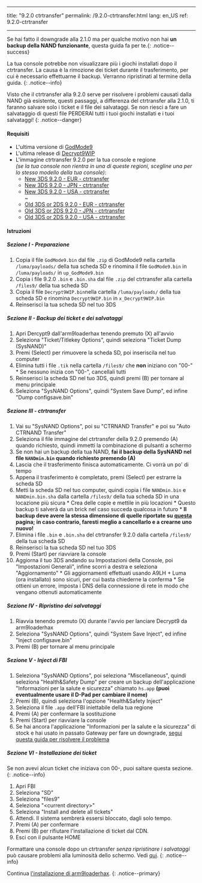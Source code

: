 * * *

title: "9.2.0 ctrtransfer" permalink: /9.2.0-ctrtransfer.html lang: en_US ref: 9.2.0-ctrtransfer

* * *

Se hai fatto il downgrade alla 2.1.0 ma per qualche motivo non hai **un backup della NAND funzionante**, questa guida fa per te.{: .notice--success}

La tua console potrebbe non visualizzare più i giochi installati dopo il ctrtransfer. La causa è la rimozione dei ticket durante il trasferimento, per cui è necessario effettuarne il backup. Verranno ripristinati al termine della guida. {: .notice--info}

Visto che il ctrtransfer alla 9.2.0 serve per risolvere i problemi causati dalla NAND già esistente, questi passaggi, a differenza del ctrtransfer alla 2.1.0, ti faranno salvare solo i ticket e il file dei salvataggi. Se non riesci a fare un salvataggio di questi file PERDERAI tutti i tuoi giochi installati e i tuoi salvataggi! {: .notice--danger}

#### Requisiti

* L'ultima versione di [GodMode9](https://github.com/d0k3/GodMode9/releases/)
* L'ultima release di [Decrypt9WIP](https://github.com/d0k3/Decrypt9WIP/releases/latest)
* L'immagine ctrtransfer 9.2.0 per la tua console e regione  
    *(se la tua console non rientra in una di queste regioni, scegline una per lo stesso modello della tua console)*: 
    * [New 3DS 9.2.0 - EUR - ctrtransfer](magnet:?xt=urn:btih:fed7bfeec0e52b42a77467cfb6ffd3e9dd2d5a70&dn=9.2.0-20E%5Fctrtransfer%5Fn3ds.zip&tr=udp%3A%2F%2Ftracker.coppersurfer.tk%3A6969%2Fannounce&tr=udp%3A%2F%2Ftracker.opentrackr.org%3A1337%2Fannounce&tr=http%3A%2F%2Ftracker.opentrackr.org%3A1337%2Fannounce&tr=udp%3A%2F%2Fzer0day.ch%3A1337%2Fannounce&tr=udp%3A%2F%2Ftracker.leechers-paradise.org%3A6969%2Fannounce&tr=http%3A%2F%2Fexplodie.org%3A6969%2Fannounce&tr=udp%3A%2F%2Fexplodie.org%3A6969%2Fannounce&tr=udp%3A%2F%2F9.rarbg.com%3A2710%2Fannounce&tr=udp%3A%2F%2Fp4p.arenabg.com%3A1337%2Fannounce&tr=http%3A%2F%2Fp4p.arenabg.com%3A1337%2Fannounce&tr=udp%3A%2F%2Ftracker.aletorrenty.pl%3A2710%2Fannounce&tr=http%3A%2F%2Ftracker.aletorrenty.pl%3A2710%2Fannounce&tr=http%3A%2F%2Ftracker1.wasabii.com.tw%3A6969%2Fannounce&tr=http%3A%2F%2Ftracker.baravik.org%3A6970%2Fannounce&tr=http%3A%2F%2Ftracker.tfile.me%2Fannounce&tr=udp%3A%2F%2Ftorrent.gresille.org%3A80%2Fannounce&tr=http%3A%2F%2Ftorrent.gresille.org%2Fannounce&tr=udp%3A%2F%2Ftracker.yoshi210.com%3A6969%2Fannounce&tr=udp%3A%2F%2Ftracker.tiny-vps.com%3A6969%2Fannounce&tr=udp%3A%2F%2Ftracker.filetracker.pl%3A8089%2Fannounce) 
    * [New 3DS 9.2.0 - JPN - ctrtransfer](magnet:?xt=urn:btih:b22d67fd02b3b0e30ac991e451db0f2d32e7beca&dn=9.2.0-20J%5Fctrtransfer%5Fn3ds.zip&tr=udp%3A%2F%2Ftracker.coppersurfer.tk%3A6969%2Fannounce&tr=udp%3A%2F%2Ftracker.opentrackr.org%3A1337%2Fannounce&tr=http%3A%2F%2Ftracker.opentrackr.org%3A1337%2Fannounce&tr=udp%3A%2F%2Fzer0day.ch%3A1337%2Fannounce&tr=udp%3A%2F%2Ftracker.leechers-paradise.org%3A6969%2Fannounce&tr=http%3A%2F%2Fexplodie.org%3A6969%2Fannounce&tr=udp%3A%2F%2Fexplodie.org%3A6969%2Fannounce&tr=udp%3A%2F%2F9.rarbg.com%3A2710%2Fannounce&tr=udp%3A%2F%2Fp4p.arenabg.com%3A1337%2Fannounce&tr=http%3A%2F%2Fp4p.arenabg.com%3A1337%2Fannounce&tr=udp%3A%2F%2Ftracker.aletorrenty.pl%3A2710%2Fannounce&tr=http%3A%2F%2Ftracker.aletorrenty.pl%3A2710%2Fannounce&tr=http%3A%2F%2Ftracker1.wasabii.com.tw%3A6969%2Fannounce&tr=http%3A%2F%2Ftracker.baravik.org%3A6970%2Fannounce&tr=http%3A%2F%2Ftracker.tfile.me%2Fannounce&tr=udp%3A%2F%2Ftorrent.gresille.org%3A80%2Fannounce&tr=http%3A%2F%2Ftorrent.gresille.org%2Fannounce&tr=udp%3A%2F%2Ftracker.yoshi210.com%3A6969%2Fannounce&tr=udp%3A%2F%2Ftracker.tiny-vps.com%3A6969%2Fannounce&tr=udp%3A%2F%2Ftracker.filetracker.pl%3A8089%2Fannounce) 
    * [New 3DS 9.2.0 - USA - ctrtransfer](magnet:?xt=urn:btih:985d47442dc470d1b9f908256bed041c63885f60&dn=9.2.0-20U%5Fctrtransfer%5Fn3ds.zip&tr=udp%3A%2F%2Ftracker.coppersurfer.tk%3A6969%2Fannounce&tr=udp%3A%2F%2Ftracker.opentrackr.org%3A1337%2Fannounce&tr=http%3A%2F%2Ftracker.opentrackr.org%3A1337%2Fannounce&tr=udp%3A%2F%2Fzer0day.ch%3A1337%2Fannounce&tr=udp%3A%2F%2Ftracker.leechers-paradise.org%3A6969%2Fannounce&tr=http%3A%2F%2Fexplodie.org%3A6969%2Fannounce&tr=udp%3A%2F%2Fexplodie.org%3A6969%2Fannounce&tr=udp%3A%2F%2F9.rarbg.com%3A2710%2Fannounce&tr=udp%3A%2F%2Fp4p.arenabg.com%3A1337%2Fannounce&tr=http%3A%2F%2Fp4p.arenabg.com%3A1337%2Fannounce&tr=udp%3A%2F%2Ftracker.aletorrenty.pl%3A2710%2Fannounce&tr=http%3A%2F%2Ftracker.aletorrenty.pl%3A2710%2Fannounce&tr=http%3A%2F%2Ftracker1.wasabii.com.tw%3A6969%2Fannounce&tr=http%3A%2F%2Ftracker.baravik.org%3A6970%2Fannounce&tr=http%3A%2F%2Ftracker.tfile.me%2Fannounce&tr=udp%3A%2F%2Ftorrent.gresille.org%3A80%2Fannounce&tr=http%3A%2F%2Ftorrent.gresille.org%2Fannounce&tr=udp%3A%2F%2Ftracker.yoshi210.com%3A6969%2Fannounce&tr=udp%3A%2F%2Ftracker.tiny-vps.com%3A6969%2Fannounce&tr=udp%3A%2F%2Ftracker.filetracker.pl%3A8089%2Fannounce)  
        ~
    * [Old 3DS or 2DS 9.2.0 - EUR - ctrtransfer](magnet:?xt=urn:btih:8d6142313971b08f92257e7fb1c1d5689e34ed78&dn=9.2.0-20E%5Fctrtransfer%5Fo3ds.zip&tr=udp%3A%2F%2Ftracker.coppersurfer.tk%3A6969%2Fannounce&tr=udp%3A%2F%2Ftracker.opentrackr.org%3A1337%2Fannounce&tr=http%3A%2F%2Ftracker.opentrackr.org%3A1337%2Fannounce&tr=udp%3A%2F%2Fzer0day.ch%3A1337%2Fannounce&tr=udp%3A%2F%2Ftracker.leechers-paradise.org%3A6969%2Fannounce&tr=http%3A%2F%2Fexplodie.org%3A6969%2Fannounce&tr=udp%3A%2F%2Fexplodie.org%3A6969%2Fannounce&tr=udp%3A%2F%2F9.rarbg.com%3A2710%2Fannounce&tr=udp%3A%2F%2Fp4p.arenabg.com%3A1337%2Fannounce&tr=http%3A%2F%2Fp4p.arenabg.com%3A1337%2Fannounce&tr=udp%3A%2F%2Ftracker.aletorrenty.pl%3A2710%2Fannounce&tr=http%3A%2F%2Ftracker.aletorrenty.pl%3A2710%2Fannounce&tr=http%3A%2F%2Ftracker1.wasabii.com.tw%3A6969%2Fannounce&tr=http%3A%2F%2Ftracker.baravik.org%3A6970%2Fannounce&tr=http%3A%2F%2Ftracker.tfile.me%2Fannounce&tr=udp%3A%2F%2Ftorrent.gresille.org%3A80%2Fannounce&tr=http%3A%2F%2Ftorrent.gresille.org%2Fannounce&tr=udp%3A%2F%2Ftracker.yoshi210.com%3A6969%2Fannounce&tr=udp%3A%2F%2Ftracker.tiny-vps.com%3A6969%2Fannounce&tr=udp%3A%2F%2Ftracker.filetracker.pl%3A8089%2Fannounce) 
    * [Old 3DS or 2DS 9.2.0 - JPN - ctrtransfer](magnet:?xt=urn:btih:24ad2b85e67013ef1f91178dca7ad2e40663b9b2&dn=9.2.0-20J%5Fctrtransfer%5Fo3ds.zip&tr=udp%3A%2F%2Ftracker.coppersurfer.tk%3A6969%2Fannounce&tr=udp%3A%2F%2Ftracker.opentrackr.org%3A1337%2Fannounce&tr=http%3A%2F%2Ftracker.opentrackr.org%3A1337%2Fannounce&tr=udp%3A%2F%2Fzer0day.ch%3A1337%2Fannounce&tr=udp%3A%2F%2Ftracker.leechers-paradise.org%3A6969%2Fannounce&tr=http%3A%2F%2Fexplodie.org%3A6969%2Fannounce&tr=udp%3A%2F%2Fexplodie.org%3A6969%2Fannounce&tr=udp%3A%2F%2F9.rarbg.com%3A2710%2Fannounce&tr=udp%3A%2F%2Fp4p.arenabg.com%3A1337%2Fannounce&tr=http%3A%2F%2Fp4p.arenabg.com%3A1337%2Fannounce&tr=udp%3A%2F%2Ftracker.aletorrenty.pl%3A2710%2Fannounce&tr=http%3A%2F%2Ftracker.aletorrenty.pl%3A2710%2Fannounce&tr=http%3A%2F%2Ftracker1.wasabii.com.tw%3A6969%2Fannounce&tr=http%3A%2F%2Ftracker.baravik.org%3A6970%2Fannounce&tr=http%3A%2F%2Ftracker.tfile.me%2Fannounce&tr=udp%3A%2F%2Ftorrent.gresille.org%3A80%2Fannounce&tr=http%3A%2F%2Ftorrent.gresille.org%2Fannounce&tr=udp%3A%2F%2Ftracker.yoshi210.com%3A6969%2Fannounce&tr=udp%3A%2F%2Ftracker.tiny-vps.com%3A6969%2Fannounce&tr=udp%3A%2F%2Ftracker.filetracker.pl%3A8089%2Fannounce) 
    * [Old 3DS or 2DS 9.2.0 - USA - ctrtransfer](magnet:?xt=urn:btih:1dc79a2a0babb45497961888f369423a93135e2b&dn=9.2.0-20U%5Fctrtransfer%5Fo3ds.zip&tr=udp%3A%2F%2Ftracker.coppersurfer.tk%3A6969%2Fannounce&tr=udp%3A%2F%2Ftracker.opentrackr.org%3A1337%2Fannounce&tr=http%3A%2F%2Ftracker.opentrackr.org%3A1337%2Fannounce&tr=udp%3A%2F%2Fzer0day.ch%3A1337%2Fannounce&tr=udp%3A%2F%2Ftracker.leechers-paradise.org%3A6969%2Fannounce&tr=http%3A%2F%2Fexplodie.org%3A6969%2Fannounce&tr=udp%3A%2F%2Fexplodie.org%3A6969%2Fannounce&tr=udp%3A%2F%2F9.rarbg.com%3A2710%2Fannounce&tr=udp%3A%2F%2Fp4p.arenabg.com%3A1337%2Fannounce&tr=http%3A%2F%2Fp4p.arenabg.com%3A1337%2Fannounce&tr=udp%3A%2F%2Ftracker.aletorrenty.pl%3A2710%2Fannounce&tr=http%3A%2F%2Ftracker.aletorrenty.pl%3A2710%2Fannounce&tr=http%3A%2F%2Ftracker1.wasabii.com.tw%3A6969%2Fannounce&tr=http%3A%2F%2Ftracker.baravik.org%3A6970%2Fannounce&tr=http%3A%2F%2Ftracker.tfile.me%2Fannounce&tr=udp%3A%2F%2Ftorrent.gresille.org%3A80%2Fannounce&tr=http%3A%2F%2Ftorrent.gresille.org%2Fannounce&tr=udp%3A%2F%2Ftracker.yoshi210.com%3A6969%2Fannounce&tr=udp%3A%2F%2Ftracker.tiny-vps.com%3A6969%2Fannounce&tr=udp%3A%2F%2Ftracker.filetracker.pl%3A8089%2Fannounce)

#### Istruzioni

##### Sezione I - Preparazione

  1. Copia il file `GodMode9.bin` dal file `.zip` di GodMode9 nella cartella `/luma/payloads/` della tua scheda SD e rinomina il file `GodMode9.bin` in `/luma/payloads/` in `up_GodMode9.bin`
  2. Copia i file 9.2.0 `.bin` e `.bin.sha` dal file `.zip` del ctrtransfer alla cartella `/files9/` della tua scheda SD
  3. Copia il file `Decrypt9WIP.bin`nella cartella `/luma/payloads/` della tua scheda SD e rinomina `Decrypt9WIP.bin` in `x_Decrypt9WIP.bin`
  4. Reinserisci la tua scheda SD nel tuo 3DS

##### Sezione II - Backup dei ticket e dei salvataggi

  1. Apri Dercypt9 dall'arm9loaderhax tenendo premuto (X) all'avvio
  2. Seleziona "Ticket/Titlekey Options", quindi seleziona "Ticket Dump (SysNAND)"
  3. Premi (Select) per rimuovere la scheda SD, poi inseriscila nel tuo computer
  4. Elimina tutti i file `.tik` nella cartella `/files9/` che **non** iniziano con "00-" 
    * Se nessuno inizia con "00-", cancellali tutti
  5. Reinserisci la scheda SD nel tuo 3DS, quindi premi (B) per tornare al menu principale
  6. Seleziona "SysNAND Options", quindi "System Save Dump", ed infine "Dump configsave.bin"

##### Sezione III - ctrtransfer

  1. Vai su "SysNAND Options", poi su "CTRNAND Transfer" e poi su "Auto CTRNAND Transfer"
  2. Seleziona il file immagine del ctrtransfer della 9.2.0 premendo (A) quando richiesto, quindi immetti la combinazione di pulsanti a schermo
  3. Se non hai un backup della tua NAND, **fai il backup della SysNAND nel file `NANDmin.bin` quando richiesto premendo (A)**
  4. Lascia che il trasferimento finisca automaticamente. Ci vorrà un po' di tempo
  5. Appena il trasferimento è completato, premi (Select) per estrarre la scheda SD
  6. Metti la scheda SD nel tuo computer, quindi copia i file `NANDmin.bin` e `NANDmin.bin.sha` dalla cartella `/files9/` della tua scheda SD in una locazione più sicura 
    * Crea delle copie e mettile in più locazioni
    * Questo backup ti salverà da un brick nel caso succeda qualcosa in futuro
    * **Il backup deve avere la stessa dimensione di quelle riportate su [questa](nand-size) pagina; in caso contrario, faresti meglio a cancellarlo e a crearne uno nuovo!**
  7. Elimina i file `.bin` e `.bin.sha` del ctrtransfer 9.2.0 dalla cartella `/files9/` della tua scheda SD
  8. Reinserisci la tua scheda SD nel tuo 3DS
  9. Premi (Start) per riavviare la console
 10. Aggiorna il tuo 3DS andando su Impostazioni della Console, poi "Impostazioni Generali", infine scorri a destra e seleziona "Aggiornamento" 
    * Gli aggiornamenti effettuati usando A9LH + Luma (ora installato) sono sicuri, per cui basta chiederne la conferma
    * Se ottieni un errore, imposta i DNS della connessione di rete in modo che vengano ottenuti automaticamente

##### Sezione IV - Ripristino dei salvataggi

  1. Riavvia tenendo premuto (X) durante l'avvio per lanciare Decrypt9 da arm9loaderhax
  2. Seleziona "SysNAND Options", quindi "System Save Inject", ed infine "Inject configsave.bin"
  3. Premi (B) per tornare al menu principale

##### Sezione V - Inject di FBI

  1. Seleziona "SysNAND Options", poi seleziona "Miscellaneous", quindi seleziona "Health&Safety Dump" per creare un backup dell'applicazione "Informazioni per la salute e sicurezza" chiamato `hs.app` **(puoi eventualmente usare il D-Pad per cambiare il nome)**
  2. Premi (B), quindi seleziona l'opzione "Health&Safety Inject"
  3. Seleziona il file `.app` dell'FBI iniettabile della tua regione
  4. Premi (A) per confermare la sostituzione
  5. Premi (Start) per riavviare la console
  6. Se hai ancora l'applicazione "Informazioni per la salute e la sicurezza" di stock e hai usato in passato Gateway per fare un downgrade, [segui questa guida per risolvere il problema](troubleshooting#gw_fbi)

##### Sezione VI - Installazione dei ticket

Se non avevi alcun ticket che iniziava con 00-, puoi saltare questa sezione.{: .notice--info}

  1. Apri FBI
  2. Seleziona "SD"
  3. Seleziona "files9"
  4. Seleziona "\<current directory>"
  5. Seleziona "Install and delete all tickets"
  6. Attendi. Il sistema sembrerà essersi bloccato, dagli solo tempo.
  7. Premi (A) per confermare
  8. Premi (B) per rifiutare l'installazione di ticket dal CDN.
  9. Esci con il pulsante HOME

Formattare una console dopo un ctrtransfer *senza ripristinare i salvataggi* può causare problemi alla luminosità dello schermo. Vedi [qui](https://github.com/Plailect/Guide/issues/794). {: .notice--info}

Continua [l'installazione di arm9loaderhax](installing-arm9loaderhax). {: .notice--primary}